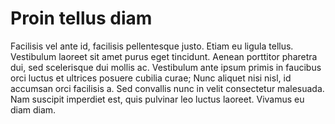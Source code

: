 # Proin tellus diam

Facilisis vel ante id, facilisis pellentesque justo. Etiam eu ligula tellus. Vestibulum laoreet sit amet purus eget tincidunt. Aenean porttitor pharetra dui, sed scelerisque dui mollis ac. Vestibulum ante ipsum primis in faucibus orci luctus et ultrices posuere cubilia curae; Nunc aliquet nisi nisl, id accumsan orci facilisis a. Sed convallis nunc in velit consectetur malesuada. Nam suscipit imperdiet est, quis pulvinar leo luctus laoreet. Vivamus eu diam diam.

